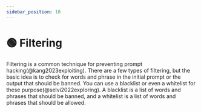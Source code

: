 ```yaml
---
sidebar_position: 10
---
```


# 🟢 Filtering

Filtering is a common technique for preventing prompt hacking(@kang2023exploiting). There are a few types of filtering, but the basic idea is to check for words and phrase in the initial prompt or the output that should be banned. You can use a blacklist or even a whitelist for these purpose(@selvi2022exploring). A blacklist is a list of words and phrases that should be banned, and a whitelist is a list of words and phrases that should be allowed. 